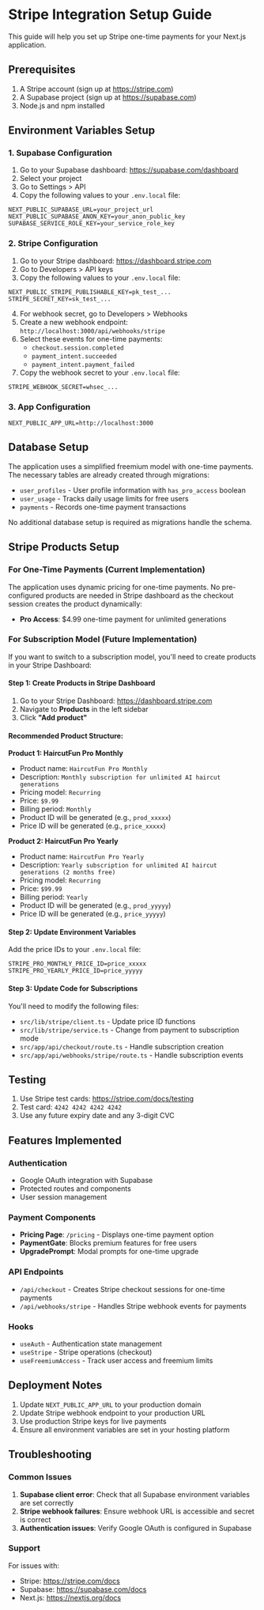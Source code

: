 # Stripe Integration Setup Guide

This guide will help you set up Stripe one-time payments for your Next.js application.

## Prerequisites

1. A Stripe account (sign up at https://stripe.com)
2. A Supabase project (sign up at https://supabase.com)
3. Node.js and npm installed

## Environment Variables Setup

### 1. Supabase Configuration

1. Go to your Supabase dashboard: https://supabase.com/dashboard
2. Select your project
3. Go to Settings > API
4. Copy the following values to your `.env.local` file:

```env
NEXT_PUBLIC_SUPABASE_URL=your_project_url
NEXT_PUBLIC_SUPABASE_ANON_KEY=your_anon_public_key
SUPABASE_SERVICE_ROLE_KEY=your_service_role_key
```

### 2. Stripe Configuration

1. Go to your Stripe dashboard: https://dashboard.stripe.com
2. Go to Developers > API keys
3. Copy the following values to your `.env.local` file:

```env
NEXT_PUBLIC_STRIPE_PUBLISHABLE_KEY=pk_test_...
STRIPE_SECRET_KEY=sk_test_...
```

4. For webhook secret, go to Developers > Webhooks
5. Create a new webhook endpoint: `http://localhost:3000/api/webhooks/stripe`
6. Select these events for one-time payments:
   - `checkout.session.completed`
   - `payment_intent.succeeded`
   - `payment_intent.payment_failed`
7. Copy the webhook secret to your `.env.local` file:

```env
STRIPE_WEBHOOK_SECRET=whsec_...
```

### 3. App Configuration

```env
NEXT_PUBLIC_APP_URL=http://localhost:3000
```

## Database Setup

The application uses a simplified freemium model with one-time payments. The necessary tables are already created through migrations:

- `user_profiles` - User profile information with `has_pro_access` boolean
- `user_usage` - Tracks daily usage limits for free users
- `payments` - Records one-time payment transactions

No additional database setup is required as migrations handle the schema.

## Stripe Products Setup

### For One-Time Payments (Current Implementation)

The application uses dynamic pricing for one-time payments. No pre-configured products are needed in Stripe dashboard as the checkout session creates the product dynamically:

- **Pro Access**: $4.99 one-time payment for unlimited generations

### For Subscription Model (Future Implementation)

If you want to switch to a subscription model, you'll need to create products in your Stripe Dashboard:

#### Step 1: Create Products in Stripe Dashboard

1. Go to your Stripe Dashboard: https://dashboard.stripe.com
2. Navigate to **Products** in the left sidebar
3. Click **"Add product"**

#### Recommended Product Structure:

**Product 1: HaircutFun Pro Monthly**
- Product name: `HaircutFun Pro Monthly`
- Description: `Monthly subscription for unlimited AI haircut generations`
- Pricing model: `Recurring`
- Price: `$9.99`
- Billing period: `Monthly`
- Product ID will be generated (e.g., `prod_xxxxx`)
- Price ID will be generated (e.g., `price_xxxxx`)

**Product 2: HaircutFun Pro Yearly**
- Product name: `HaircutFun Pro Yearly`
- Description: `Yearly subscription for unlimited AI haircut generations (2 months free)`
- Pricing model: `Recurring`
- Price: `$99.99`
- Billing period: `Yearly`
- Product ID will be generated (e.g., `prod_yyyyy`)
- Price ID will be generated (e.g., `price_yyyyy`)

#### Step 2: Update Environment Variables

Add the price IDs to your `.env.local` file:

```env
STRIPE_PRO_MONTHLY_PRICE_ID=price_xxxxx
STRIPE_PRO_YEARLY_PRICE_ID=price_yyyyy
```

#### Step 3: Update Code for Subscriptions

You'll need to modify the following files:
- `src/lib/stripe/client.ts` - Update price ID functions
- `src/lib/stripe/service.ts` - Change from payment to subscription mode
- `src/app/api/checkout/route.ts` - Handle subscription creation
- `src/app/api/webhooks/stripe/route.ts` - Handle subscription events

## Testing

1. Use Stripe test cards: https://stripe.com/docs/testing
2. Test card: `4242 4242 4242 4242`
3. Use any future expiry date and any 3-digit CVC

## Features Implemented

### Authentication
- Google OAuth integration with Supabase
- Protected routes and components
- User session management

### Payment Components
- **Pricing Page**: `/pricing` - Displays one-time payment option
- **PaymentGate**: Blocks premium features for free users
- **UpgradePrompt**: Modal prompts for one-time upgrade

### API Endpoints
- `/api/checkout` - Creates Stripe checkout sessions for one-time payments
- `/api/webhooks/stripe` - Handles Stripe webhook events for payments

### Hooks
- `useAuth` - Authentication state management
- `useStripe` - Stripe operations (checkout)
- `useFreemiumAccess` - Track user access and freemium limits

## Deployment Notes

1. Update `NEXT_PUBLIC_APP_URL` to your production domain
2. Update Stripe webhook endpoint to your production URL
3. Use production Stripe keys for live payments
4. Ensure all environment variables are set in your hosting platform

## Troubleshooting

### Common Issues

1. **Supabase client error**: Check that all Supabase environment variables are set correctly
2. **Stripe webhook failures**: Ensure webhook URL is accessible and secret is correct
3. **Authentication issues**: Verify Google OAuth is configured in Supabase

### Support

For issues with:
- Stripe: https://stripe.com/docs
- Supabase: https://supabase.com/docs
- Next.js: https://nextjs.org/docs